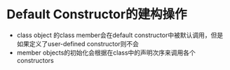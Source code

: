 # Default Constructor的建构操作
- class object 的class member会在default constructor中被默认调用，但是如果定义了user-defined constructor则不会
- member objects的初始化会根据在class中的声明次序来调用各个constructors